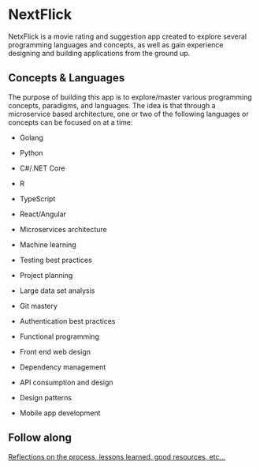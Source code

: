 # NextFlick

NetxFlick is a movie rating and suggestion app created to explore several programming languages and concepts, as well as gain experience designing and building applications from the ground up. 

## Concepts & Languages

The purpose of building this app is to explore/master various programming concepts, paradigms, and languages. The idea is that through a microservice based architecture, one or two of the following languages or concepts can be focused on at a time:

- Golang
- Python
- C#/.NET Core
- R
- TypeScript
- React/Angular

- Microservices architecture
- Machine learning
- Testing best practices
- Project planning
- Large data set analysis
- Git mastery
- Authentication best practices
- Functional programming
- Front end web design
- Dependency management
- API consumption and design
- Design patterns
- Mobile app development
  
## Follow along
[Reflections on the process, lessons learned, good resources, etc...](./reflections.md)

